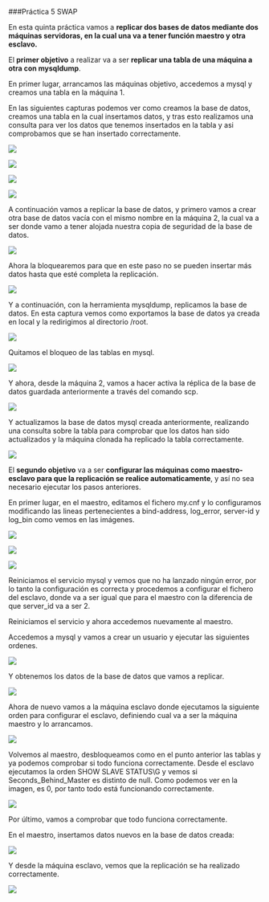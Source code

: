 ###Práctica 5 SWAP

En esta quinta práctica vamos a **replicar dos bases de datos mediante dos máquinas servidoras, en la cual una va a tener función maestro y otra esclavo.**

El **primer objetivo** a realizar va a ser **replicar una tabla de una máquina a otra con mysqldump**.

En primer lugar, arrancamos las máquinas objetivo, accedemos a mysql y creamos una tabla en la máquina 1.

En las siguientes capturas podemos ver como creamos la base de datos, creamos una tabla en la cual insertamos datos, y tras esto realizamos una consulta para ver los datos que tenemos insertados en la tabla y asi comprobamos que se han insertado correctamente.

![](./img/1.png)

![](./img/2.png)

![](./img/3.png)

![](./img/4.png)


A continuación vamos a replicar la base de datos, y primero vamos a crear otra base de datos vacía con el mismo nombre en la máquina 2, la cual va a ser donde vamo a tener alojada nuestra copia de seguridad de la base de datos.

![](./img/5.png)


Ahora la bloquearemos para que en este paso no se pueden insertar más datos hasta que esté completa la replicación.

![](./img/6.png)

Y a continuación, con la herramienta mysqldump, replicamos la base de datos. En esta captura vemos como exportamos la base de datos ya creada en local y la redirigimos al directorio /root.

![](./img/7.png)

Quitamos el bloqueo de las tablas en mysql.

![](./img/8.png)

Y ahora, desde la máquina 2, vamos a hacer activa la réplica de la base de datos guardada anteriormente a través del comando scp.

![](./img/9.png)

Y actualizamos la base de datos mysql creada anteriormente, realizando una consulta sobre la tabla para comprobar que los datos han sido actualizados y la máquina clonada ha replicado la tabla correctamente.

![](./img/10.png)

El **segundo objetivo** va a ser **configurar las máquinas como maestro-esclavo para que la replicación se realice automaticamente**, y así no sea necesario ejecutar los pasos anteriores.

En primer lugar, en el maestro, editamos el fichero my.cnf y lo configuramos modificando las lineas pertenecientes a bind-address, log_error, server-id y log_bin como vemos en las imágenes.

![](./img/11.png)

![](./img/12.png)

![](./img/13.png)

Reiniciamos el servicio mysql y vemos que no ha lanzado ningún error, por lo tanto la configuración es correcta y procedemos a configurar el fichero del esclavo, donde va a ser igual que para el maestro con la diferencia de que server_id va a ser 2.

Reiniciamos el servicio y ahora accedemos nuevamente al maestro.

Accedemos a mysql y vamos a crear un usuario y ejecutar las siguientes ordenes.

![](./img/14.png)

Y obtenemos los datos de la base de datos que vamos a replicar.

![](./img/15.png)

Ahora de nuevo vamos a la máquina esclavo donde ejecutamos la siguiente orden para configurar el esclavo, definiendo cual va a ser la máquina maestro y lo arrancamos.

![](./img/16.png)

Volvemos al maestro, desbloqueamos como en el punto anterior las tablas y ya podemos comprobar si todo funciona correctamente. Desde el esclavo ejecutamos la orden SHOW SLAVE STATUS\G y vemos si Seconds_Behind_Master es distinto de null. Como podemos ver en la imagen, es 0, por tanto todo está funcionando correctamente.

![](./img/17.png)

Por último, vamos a comprobar que todo funciona correctamente.

En el maestro, insertamos datos nuevos en la base de datos creada:

![](./img/18.png)

Y desde la máquina esclavo, vemos que la replicación se ha realizado correctamente.

![](./img/19.png)
